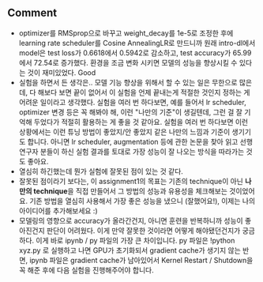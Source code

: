 
## Comment 
- optimizer를 RMSprop으로 바꾸고 weight_decay를 1e-5로 조정한 후에 learning rate scheduler를 Cosine AnnealingLR로 만드니까 원래 intro-dl에서 model은 test loss가 0.6618에서 0.5942로 감소하고, test accuracy가 65.99에서 72.54로 증가했다. 환경을 조금 변화 시키면 모델의 성능을 향상시킬 수 있다는 것이 재미있었다. Good
- 실험을 하면서 든 생각은.. 모델 기능 향상을 위해서 할 수 있는 일은 무한으로 많은데, 다 해보다 보면 끝이 없어서 이 실험을 언제 끝내는게 적절한 것인지 정하는 게 어려운 일이라고 생각했다.
실험을 여러 번 하다보면, 예를 들어서 lr scheduler, optimizer 변경 등은 꼭 해봐야 해, 이런 "나만의 기준"이 생길텐데, 그런 걸 잘 기억해 두었다가 적절히 활용하는 게 좋을 것 같아요. 실험을 여러 번 하다보면 이런 상황에서는 이런 튜닝 방법이 좋았지/안 좋았지 같은 나만의 느낌과 기준이 생기기도 합니다. 아니면 lr scheduler, augmentation 등에 관한 논문을 찾아 읽고 선행 연구자 분들이 하신 실험 결과를 토대로 가장 성능이 잘 나오는 방식을 따라가는 것도 좋아요.
- 열심히 하긴했는데 뭔가 실험에 잘못된 점이 있는 것 같다.
- 잘못된 점이라기 보다는, 이 assignment1의 목표는 기존의 technique이 아닌 **나만의 technique**을 직접 만들어서 그 방법의 성능과 유용성을 체크해보는 것이었어요. 기존 방법을 열심히 사용해서 가장 좋은 성능을 냈으니 (잘했어요!), 이제는 나의 아이디어를 추가해보세요 :)
- 모델링의 영향으로 accuracy가 올라간건지, 아니면 훈련을 반복하니까 성능이 좋아진건지 판단이 어려웠다. 이게 만약 잘못한 것이라면 어떻게 해야됐던건지가 궁금하다.
이게 바로 ipynb / py 파일의 가장 큰 차이입니다. py 파일은 !python xyz.py 로 실행하고 나면 GPU가 초기화되서 gradient cache가 생기지 않는 반면, ipynb 파일은 gradient cache가 남아있어서 Kernel Restart / Shutdown을 꼭 해준 후에 다음 실험을 진행해주어야 합니다. 

